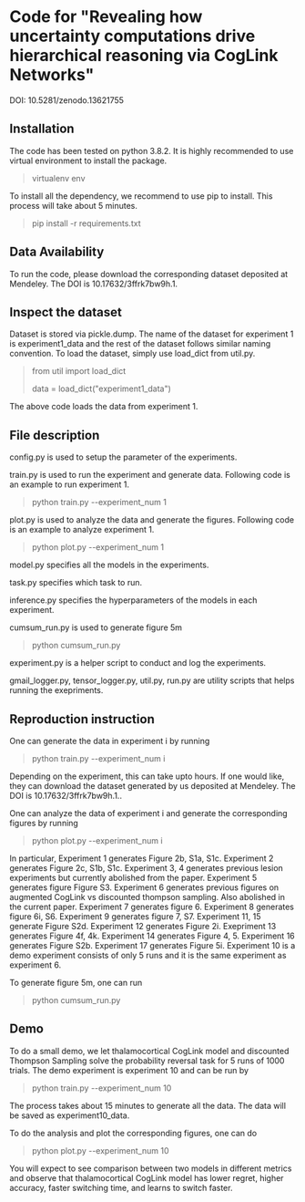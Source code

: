 # Code for "Revealing how uncertainty computations drive hierarchical reasoning via CogLink Networks"
DOI: 10.5281/zenodo.13621755

## Installation
The code has been tested on python 3.8.2. It is highly recommended to use virtual environment to install the package. 
> virtualenv env

To install all the dependency, we recommend to use pip to install. This process will take about 5 minutes.
>pip install -r requirements.txt

## Data Availability
To run the code, please download the corresponding dataset deposited at Mendeley. The DOI is 10.17632/3ffrk7bw9h.1.

## Inspect the dataset
Dataset is stored via pickle.dump. The name of the dataset for experiment 1 is experiment1_data and the rest of the dataset follows similar naming convention. To load the dataset, simply use load_dict from util.py.
>from util import load_dict
>
>data = load_dict("experiment1_data")

The above code loads the data from experiment 1.

## File description
config.py is used to setup the parameter of the experiments.

train.py is used to run the experiment and generate data. Following code is an example to run experiment 1.
> python train.py --experiment_num 1

plot.py is used to analyze the data and generate the figures. Following code is an example to analyze experiment 1.
>python plot.py --experiment_num 1

model.py specifies all the models in the experiments. 

task.py specifies which task to run.

inference.py specifies the hyperparameters of the models in each experiment. 

cumsum_run.py is used to generate figure 5m 
>python cumsum_run.py

experiment.py is a helper script to conduct and log the experiments. 

gmail_logger.py, tensor_logger.py, util.py, run.py are utility scripts that helps running the exepriments.

## Reproduction instruction
One can generate the data in experiment i by running
>python train.py --experiment_num i

Depending on the experiment, this can take upto hours. If one would like, they can download the dataset generated by us deposited at Mendeley. The DOI is 10.17632/3ffrk7bw9h.1.. 

One can analyze the data of experiment i and generate the corresponding figures by running
>python plot.py --experiment_num i

In particular, Experiment 1 generates Figure 2b, S1a, S1c. Experiment 2 generates Figure 2c, S1b, S1c. Experiment 3, 4 generates previous lesion experiments but currently abolished from the paper. Experiment 5 generates figure Figure S3. Experiment 6 generates previous figures on augmented CogLink vs discounted thompson sampling. Also abolished in the current paper. Experiment 7 generates figure 6. Experiment 8 generates figure 6i, S6. Experiment 9 generates figure 7, S7. Experiment 11, 15 generate Figure S2d. Experiment 12 generates Figure 2i. Exepriment 13 generates Figure 4f, 4k. Experiment 14 generates Figure 4, 5. Experiment 16 generates Figure S2b. Experiment 17 generates Figure 5i. Experiment 10 is a demo experiment consists of only 5 runs and it is the same experiment as experiment 6.

To generate figure 5m, one can run
>python cumsum_run.py

## Demo
To do a small demo, we let thalamocortical CogLink model and discounted Thompson Sampling solve the probability reversal task for 5 runs of 1000 trials. The demo experiment is experiment 10 and can be run by
>python train.py --experiment_num 10

The process takes about 15 minutes to generate all the data. The data will be saved as experiment10_data.

To do the analysis and plot the corresponding figures, one can do
>python plot.py --experiment_num 10

You will expect to see comparison between two models in different metrics and observe that thalamocortical CogLink model has lower regret, higher accuracy, faster switching time, and learns to switch faster. 



